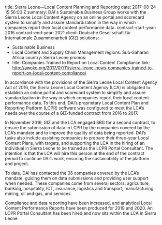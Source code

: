 
title: Sierra Leone—Local Content Planning and Reporting
date: 2017-08-24 15:56:00 Z
summary: DAI's Sustainable Business Group works with the Sierra Leone Local Content
  Agency on an online portal and scorecard system to simplify and assure standardization
  in the way in which companies report their local content performance data.
contract-start-year: 2016
contract-end-year: 2021
client: Deutsche Gesellschaft für Internationale Zusammenarbeit (GIZ)
solutions:
- Sustainable Business
- Local Content and Supply Chain Management
regions: Sub-Saharan Africa
country: Sierra Leone
promos:
- title: Companies Trained to Report on Local Content Compliance
  link: http://awoko.org/2017/07/11/sierra-leone-news-companies-trained-to-report-on-local-content-compliance/


In accordance with the provisions of the Sierra Leone Local Content Agency Act of 2016, the Sierra Leone Local Content Agency (LCA) is obligated to establish an online portal and scorecard system to simplify and assure standardization in the way in which companies report their local content performance data. To this end, DAI’s proprietary Local Content Plan and Reporting Platform ([LCPR](https://www.dai.com/our-work/local-content-plan-and-report)) software was configured to meet the LCA’s needs over the course of a GIZ-funded contract from 2016 to 2017.

In November 2019, GIZ and the LCA engaged SBG for a second contract, to ensure the submission of data in LCPR by the companies covered by the LCA’s mandate and to improve the quality of data being reported. DAI’s tasks also include assisting companies to prepare their three-year Local Content Plans, with targets, and supporting the LCA in the hiring of an individual in Sierra Leone to be trained as the LCPR Portal Consultant. The intention is that the LCA will hire this person at the end of the contract period to continue DAI’s work, ensuring the sustainability of the platform and project.

To date, DAI has contacted the 36 companies covered by the LCA’s mandate, guiding them on data submissions and providing user support when needed. These companies come from several sectors: agriculture, banking, hospitality, ICT, insurance, logistics and transport, manufacturing, mining, oil and gas, and services.

Compliance and data reporting have been increased, and analytical Local Content Performance Reports have been produced for 2019 and 2020. An LCPR Portal Consultant has been hired and now sits within the LCA in Sierra Leone.

